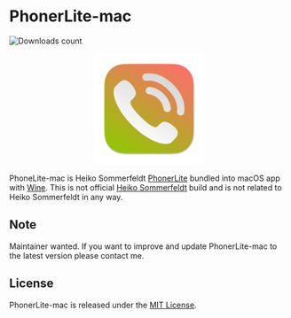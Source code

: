 # PhonerLite-mac

![Downloads count](https://img.shields.io/github/downloads/shashinma/PhonerLite-mac/total.svg)

<p align="center">
  <img src="Icon.png" width="200">
</p>

PhoneLite-mac is Heiko Sommerfeldt [PhonerLite](lite.phoner.de) bundled into macOS app with [Wine](https://www.winehq.org).
This is not official [Heiko Sommerfeldt](https://de.linkedin.com/in/heiko-sommerfeldt-1988885) build and is not related to Heiko Sommerfeldt in any way.

## Note

Maintainer wanted. If you want to improve and update PhonerLite-mac to the latest version please contact me.

<!--
## Installation

Can be easily installed with [Homebrew Cask](https://caskroom.github.io):

```sh
brew install --cask shashinma-phonerlite
```

## Update

Recommended way to update is to use [Homebrew Cask](https://caskroom.github.io):
```
brew update
brew upgrade --cask shashinma-phonerlite
```

## Note

To clear templates ->
-->

## License

PhonerLite-mac is released under the [MIT License](https://github.com/shashinma/PhonerLite-mac/blob/master/LICENSE).
